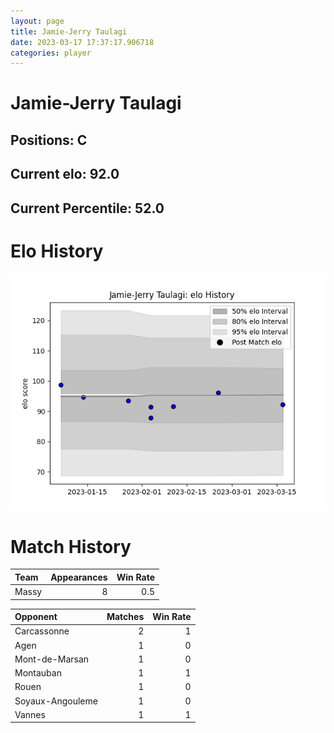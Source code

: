 ```yaml
---  
layout: page  
title: Jamie-Jerry Taulagi  
date: 2023-03-17 17:37:17.906718  
categories: player  
---
```

# Jamie-Jerry Taulagi

## Positions: C

## Current elo: 92.0

## Current Percentile: 52.0

# Elo History


![elo history](history_Jamie-JerryTaulagi.png)
# Match History


| Team   |   Appearances |   Win Rate |
|:-------|--------------:|-----------:|
| Massy  |             8 |        0.5 |

| Opponent         |   Matches |   Win Rate |
|:-----------------|----------:|-----------:|
| Carcassonne      |         2 |          1 |
| Agen             |         1 |          0 |
| Mont-de-Marsan   |         1 |          0 |
| Montauban        |         1 |          1 |
| Rouen            |         1 |          0 |
| Soyaux-Angouleme |         1 |          0 |
| Vannes           |         1 |          1 |